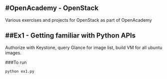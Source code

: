 #OpenAcademy - OpenStack
---
Various exercises and projects for OpenStack as part of OpenAcademy


##Ex1 - Getting familiar with Python APIs
---
Authorize with Keystone, query Glance for image list, build VM for all ubuntu images.

###To run

```bash
python ex1.py
```

